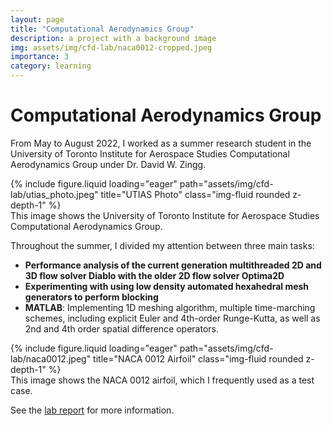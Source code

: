 ```yaml
---
layout: page
title: "Computational Aerodynamics Group"
description: a project with a background image
img: assets/img/cfd-lab/naca0012-cropped.jpeg
importance: 3
category: learning
---
```


# Computational Aerodynamics Group
From May to August 2022, I worked as a summer research student in the University of Toronto Institute for Aerospace Studies Computational Aerodynamics Group under Dr. David W. Zingg.

<div class="row">
    <div class="col-sm mt-3 mt-md-0">
        {% include figure.liquid loading="eager" path="assets/img/cfd-lab/utias_photo.jpeg" title="UTIAS Photo" class="img-fluid rounded z-depth-1" %}
    </div>
</div>
<div class="caption">
    This image shows the University of Toronto Institute for Aerospace Studies Computational Aerodynamics Group.
</div>

Throughout the summer, I divided my attention between three main tasks:

- **Performance analysis of the current generation multithreaded 2D and 3D flow solver Diablo with the older 2D flow solver Optima2D**
- **Experimenting with using low density automated hexahedral mesh generators to perform blocking**
- **MATLAB**: Implementing 1D meshing algorithm, multiple time-marching schemes, including explicit Euler and 4th-order Runge-Kutta, as well as 2nd and 4th order spatial difference operators.

<div class="row">
    <div class="col-sm mt-3 mt-md-0">
        {% include figure.liquid loading="eager" path="assets/img/cfd-lab/naca0012.jpeg" title="NACA 0012 Airfoil" class="img-fluid rounded z-depth-1" %}
    </div>
</div>
<div class="caption">
    This image shows the NACA 0012 airfoil, which I frequently used as a test case.
</div>

See the [lab report](assets/pdf/CFD_Lab_Report.pdf) for more information.
